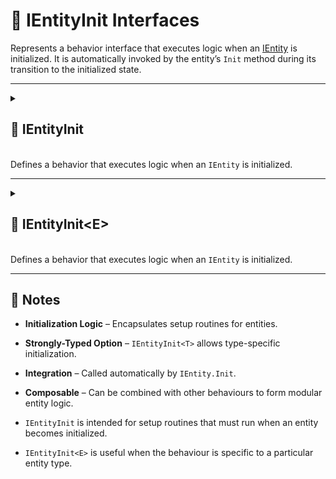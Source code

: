 # 🧩️ IEntityInit Interfaces

Represents a behavior interface that executes logic when an [IEntity](../Entities/IEntity.md) is initialized. It is
automatically invoked by the entity’s `Init` method during its transition to the initialized state.

---

<details>
  <summary>
    <h2 id="entity-init"> 🧩 IEntityInit</h2>
    <br>Defines a behavior that executes logic when an <code>IEntity</code> is initialized.
  </summary>

<br>

```csharp
public interface IEntityInit : IEntityBehaviour
```

- **Inheritance:** implements [IEntityBehaviour](IEntityBehaviour.md)

---

### 🏹 Methods

#### `Init(IEntity)`

```csharp
public void Init(IEntity entity);
```

- **Description:** Called when the entity is initialized.
- **Parameter:** `entity` – The entity being initialized.
- **Remarks:** This method is automatically called by `IEntity.Init` when the entity transitions into its initialized
  state, such as after construction or deserialization.

---

### 🗂 Example of Usage

Set up a `Color` for the entity `Renderer`

```csharp
public class InitColorBehaviour : IEntityInit
{
    public void Init(IEntity entity)
    {
        var renderer = entity.GetValue<Renderer>("Renderer");
        var color = entity.GetValue<Color>("Color");
        renderer.material.color = color;
    }
}
```

> Note: `GetValue<T>` assumes the entity has these values already set.

</details>

---

<details>
  <summary>
    <h2 id="entity-init-t"> 🧩 IEntityInit&lt;E&gt;</h2>
    <br>Defines a behavior that executes logic when an <code>IEntity</code> is initialized.
  </summary>

<br>

```csharp
public interface IEntityInit<in E> : IEntityInit where E : IEntity
```

- **Description:** Provides a strongly-typed version of `IEntityInit` for handling initialization logic for a specific
  `IEntity` type.
- **Type Parameter:** `E` – The concrete entity type this behavior is associated with.
- **Inherits:** [IEntityInit](#entity-init)
- **Remarks:** This method is automatically invoked by `IEntity.Init` when the behavior is registered on an entity of
  type `E`.

---

## 🏹 Methods

#### `Init(E)`

```csharp
public void Init(E entity);
```

- **Description:** Called when the typed entity is initialized.
- **Parameter:** `entity` – The entity instance of type `E`.
- **Remarks:** Implements the base `IEntityInit.Init(IEntity)` explicitly by casting the `IEntity` to type `E`.

---

### 🗂 Example of Usage

Set up a `Color` for the `Renderer` of unit entity

```csharp
public class UnitEntity : Entity
{
}
```

```csharp
public class InitColorBehaviour : IEntityInit<UnitEntity>
{
    public void Init(UnitEntity entity)
    {
        var renderer = entity.GetValue<Renderer>("Renderer");
        var color = entity.GetValue<Color>("Color");
        renderer.material.color = color;
    }
}
```

> Note: Uses the strongly-typed `UnitEntity`, so no casting from `IEntity` is required

</details>

---

## 📝 Notes

- **Initialization Logic** – Encapsulates setup routines for entities.
- **Strongly-Typed Option** – `IEntityInit<T>` allows type-specific initialization.
- **Integration** – Called automatically by `IEntity.Init`.
- **Composable** – Can be combined with other behaviours to form modular entity logic.

- `IEntityInit` is intended for setup routines that must run when an entity becomes initialized.
- `IEntityInit<E>` is useful when the behaviour is specific to a particular entity type.
